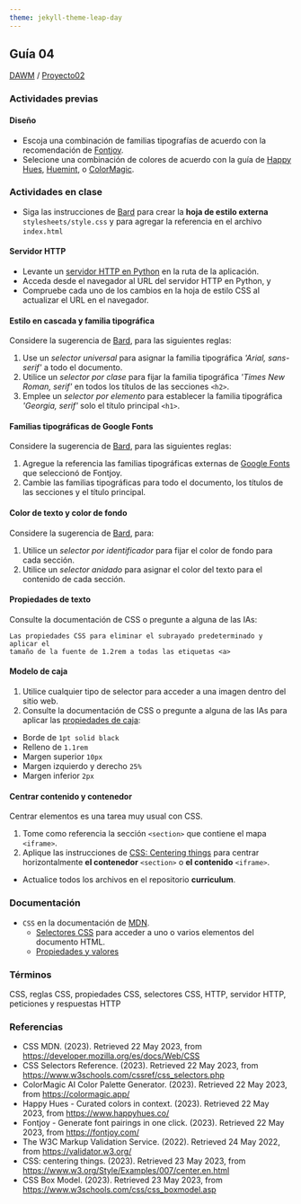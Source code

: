 ```yaml
---
theme: jekyll-theme-leap-day
---
```


## Guía 04

[DAWM](/DAWM/) / [Proyecto02](/DAWM/proyectos/2023/proyecto02)

### Actividades previas

#### Diseño

* Escoja una combinación de familias tipografías de acuerdo con la recomendación de [Fontjoy](https://fontjoy.com/).
* Selecione una combinación de colores de acuerdo con la guía de [Happy Hues](https://www.happyhues.co/), [Huemint](https://huemint.com/website-2/), o [ColorMagic](https://colormagic.app/). 


### Actividades en clase

* Siga las instrucciones de [Bard](bard/guia04-bard01.pdf) para crear la **hoja de estilo externa** `stylesheets/style.css` y para agregar la referencia en el archivo `index.html`

#### Servidor HTTP 

* Levante un [servidor HTTP en Python](/DAWM/tutoriales/python) en la ruta de la aplicación.
* Acceda desde el navegador al URL del servidor HTTP en Python, y
* Compruebe cada uno de los cambios en la hoja de estilo CSS al actualizar el URL en el navegador.

#### Estilo en cascada y familia tipográfica

Considere la sugerencia de [Bard](bard/guia04-bard02.pdf), para las siguientes reglas:

1. Use un _selector universal_ para asignar la familia tipográfica _'Arial, sans-serif'_ a todo el documento. 
2. Utilice un _selector por clase_ para fijar la familia tipográfica _'Times New Roman, serif'_ en todos los títulos de las secciones `<h2>`. 
3. Emplee un _selector por elemento_ para establecer la familia tipográfica _'Georgia, serif'_ solo el título principal `<h1>`. 

#### Familias tipográficas de Google Fonts

Considere la sugerencia de [Bard](bard/guia04-bard03.pdf), para las siguientes reglas:

1. Agregue la referencia las familias tipográficas externas de [Google Fonts](https://fonts.google.com/) que seleccionó de Fontjoy.
2. Cambie las familias tipográficas para todo el documento, los títulos de las secciones y el título principal.

#### Color de texto y color de fondo

Considere la sugerencia de [Bard](bard/guia04-bard04.pdf), para:

1. Utilice un _selector por identificador_ para fijar el color de fondo para cada sección.
2. Utilice un _selector anidado_ para asignar el color del texto para el contenido de cada sección.

#### Propiedades de texto

Consulte la documentación de CSS o pregunte a alguna de las IAs:

```
Las propiedades CSS para eliminar el subrayado predeterminado y aplicar el 
tamaño de la fuente de 1.2rem a todas las etiquetas <a>
```

#### Modelo de caja

1. Utilice cualquier tipo de selector para acceder a una imagen dentro del sitio web.  
2. Consulte la documentación de CSS o pregunte a alguna de las IAs para aplicar las [propiedades de caja](https://www.w3schools.com/css/css_boxmodel.asp):
  * Borde de `1pt solid black`
  * Relleno de `1.1rem`
  * Margen superior `10px`
  * Margen izquierdo y derecho `25%`
  * Margen inferior `2px`

#### Centrar contenido y contenedor

Centrar elementos es una tarea muy usual con CSS. 

1. Tome como referencia la sección `<section>` que contiene el mapa `<iframe>`. 
2. Aplique las instrucciones de [CSS: Centering things](https://www.w3.org/Style/Examples/007/center.en.html) para centrar horizontalmente **el contenedor** `<section>` o **el contenido** `<iframe>`.


* Actualice todos los archivos en el repositorio **curriculum**.

### Documentación

* `CSS` en la documentación de [MDN](https://developer.mozilla.org/es/docs/Web/CSS).
  - [Selectores CSS](https://www.w3schools.com/cssref/css_selectors.php) para acceder a uno o varios elementos del documento HTML.
  - [Propiedades y valores](https://www.w3schools.com/cssref/index.php)

### Términos

CSS, reglas CSS, propiedades CSS, selectores CSS, HTTP, servidor HTTP, peticiones y respuestas HTTP

### Referencias

* CSS  MDN. (2023). Retrieved 22 May 2023, from https://developer.mozilla.org/es/docs/Web/CSS
* CSS Selectors Reference. (2023). Retrieved 22 May 2023, from https://www.w3schools.com/cssref/css_selectors.php
* ColorMagic  AI Color Palette Generator. (2023). Retrieved 22 May 2023, from https://colormagic.app/
* Happy Hues - Curated colors in context. (2023). Retrieved 22 May 2023, from https://www.happyhues.co/
* Fontjoy - Generate font pairings in one click. (2023). Retrieved 22 May 2023, from https://fontjoy.com/
* The W3C Markup Validation Service. (2022). Retrieved 24 May 2022, from https://validator.w3.org/
* CSS: centering things. (2023). Retrieved 23 May 2023, from https://www.w3.org/Style/Examples/007/center.en.html
* CSS Box Model. (2023). Retrieved 23 May 2023, from https://www.w3schools.com/css/css_boxmodel.asp